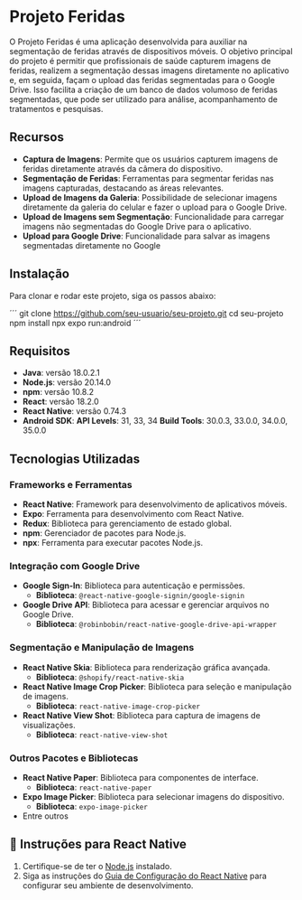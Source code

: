 # Projeto Feridas

O Projeto Feridas é uma aplicação desenvolvida para auxiliar na segmentação de feridas através de dispositivos móveis. O objetivo principal do projeto é permitir que profissionais de saúde capturem imagens de feridas, realizem a segmentação dessas imagens diretamente no aplicativo e, em seguida, façam o upload das feridas segmentadas para o Google Drive. Isso facilita a criação de um banco de dados volumoso de feridas segmentadas, que pode ser utilizado para análise, acompanhamento de tratamentos e pesquisas.

## Recursos

- **Captura de Imagens**: Permite que os usuários capturem imagens de feridas diretamente através da câmera do dispositivo.
- **Segmentação de Feridas**: Ferramentas para segmentar feridas nas imagens capturadas, destacando as áreas relevantes.
- **Upload de Imagens da Galeria**: Possibilidade de selecionar imagens diretamente da galeria do celular e fazer o upload para o Google Drive.
- **Upload de Imagens sem Segmentação**: Funcionalidade para carregar imagens não segmentadas do Google Drive para o aplicativo.
- **Upload para Google Drive**: Funcionalidade para salvar as imagens segmentadas diretamente no Google 

## Instalação

Para clonar e rodar este projeto, siga os passos abaixo:

´´´
git clone https://github.com/seu-usuario/seu-projeto.git
cd seu-projeto
npm install
npx expo run:android
´´´

## Requisitos

- **Java**: versão 18.0.2.1
- **Node.js**: versão 20.14.0
- **npm**: versão 10.8.2
- **React**: versão 18.2.0
- **React Native**: versão 0.74.3
- **Android SDK**:
    **API Levels**: 31, 33, 34
    **Build Tools**: 30.0.3, 33.0.0, 34.0.0, 35.0.0

## Tecnologias Utilizadas

### **Frameworks e Ferramentas**
- **React Native**: Framework para desenvolvimento de aplicativos móveis.
- **Expo**: Ferramenta para desenvolvimento com React Native.
- **Redux**: Biblioteca para gerenciamento de estado global.
- **npm**: Gerenciador de pacotes para Node.js.
- **npx**: Ferramenta para executar pacotes Node.js.

### **Integração com Google Drive**
- **Google Sign-In**: Biblioteca para autenticação e permissões.
  - **Biblioteca**: `@react-native-google-signin/google-signin`
- **Google Drive API**: Biblioteca para acessar e gerenciar arquivos no Google Drive.
  - **Biblioteca**: `@robinbobin/react-native-google-drive-api-wrapper`

### **Segmentação e Manipulação de Imagens**
- **React Native Skia**: Biblioteca para renderização gráfica avançada.
  - **Biblioteca**: `@shopify/react-native-skia`
- **React Native Image Crop Picker**: Biblioteca para seleção e manipulação de imagens.
  - **Biblioteca**: `react-native-image-crop-picker`
- **React Native View Shot**: Biblioteca para captura de imagens de visualizações.
  - **Biblioteca**: `react-native-view-shot`

### **Outros Pacotes e Bibliotecas**
- **React Native Paper**: Biblioteca para componentes de interface.
  - **Biblioteca**: `react-native-paper`
- **Expo Image Picker**: Biblioteca para selecionar imagens do dispositivo.
  - **Biblioteca**: `expo-image-picker`
- Entre outros

## 📝 Instruções para React Native

1. Certifique-se de ter o [Node.js](https://nodejs.org/) instalado.
2. Siga as instruções do [Guia de Configuração do React Native](https://reactnative.dev/docs/environment-setup) para configurar seu ambiente de desenvolvimento.

